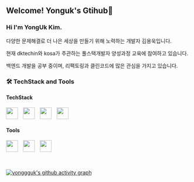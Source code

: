 <!-- ![header](https://capsule-render.vercel.app/api?type=soft&color=FDDA0D&text=Yonguk's%20Dev-Home&fontSize=40)-->
## Welcome! Yonguk's Gtihub👋

### Hi I'm YongUk Kim.

다양한 문제해결로 더 나은 세상을 만들기 위해 노력하는 개발자 김용욱입니다.

현재 dktechin와 kosa가 주관하는 풀스택개발자 양성과정 교육에 참여하고 있습니다.

백엔드 개발을 공부 중이며, 리팩토링과 클린코드에 많은 관심을 가지고 있습니다.





### :hammer_and_wrench: TechStack and Tools

#### TechStack
<img height="32" width="32" src="https://cdn.simpleicons.org/OpenJDK/black" /> <img height="32" width="32" src="https://cdn.simpleicons.org/spring/green" /> <img height="32" width="32" src="https://cdn.simpleicons.org/springboot/green" /> <img height="32" width="32" src="https://cdn.simpleicons.org/github/black" /> 
#### Tools
<img height="32" width="32" src="https://cdn.simpleicons.org/github/black" /> <img height="32" width="32" src="https://cdn.simpleicons.org/slack/black" /> <img height="32" width="32" src="https://cdn.simpleicons.org/intellijidea/black" />  

<br>

[![yonggguk's github activity graph](https://github-readme-activity-graph.cyclic.app/graph?username=yonggguk&theme=github-light&radius=4)](https://github.com/ashutosh00710/github-readme-activity-graph)
